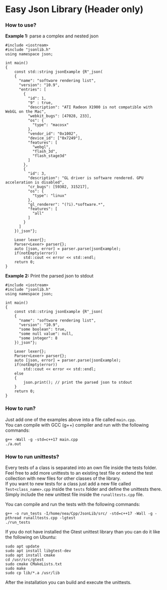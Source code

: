 # Easy Json Library (Header only)

### How to use?

__Example 1:__ parse a complex and nested json<br>

```
#include <iostream>
#include "jsonlib.h"
using namespace json;

int main()
{
    const std::string jsonExample {R"_json(
    {
      "name": "software rendering list",
      "version": "10.9",
      "entries": [
        {
          "id": 1,
          "9" : true,
          "description": "ATI Radeon X1900 is not compatible with WebGL on the Mac",
          "webkit_bugs": [47028, 233],
          "os": {
            "type": "macosx"
          },
          "vendor_id": "0x1002",
          "device_id": ["0x7249"],
          "features": [
            "webgl",
            "flash_3d",
            "flash_stage3d"
          ]
        },
        {
          "id": 3,
          "description": "GL driver is software rendered. GPU acceleration is disabled",
          "cr_bugs": [59302, 315217],
          "os": {
            "type": "linux"
          },
          "gl_renderer": "(?i).*software.*",
          "features": [
            "all"
          ]
        }
      ]
    })_json"};

    Lexer lexer{};
    Parser<Lexer> parser{};
    auto [json, error] = parser.parse(jsonExample);
    if(notEmpty(error))
        std::cout << error << std::endl;
    return 0;
}
```

__Example 2:__ Print the parsed json to stdout<br>

```
#include <iostream>
#include "jsonlib.h"
using namespace json;

int main()
{
    const std::string jsonExample {R"_json(
    {
      "name": "software rendering list",
      "version": "10.9",
      "some boolean": true,
      "some null value": null,
      "some integer": 8
    })_json"};

    Lexer lexer{};
    Parser<Lexer> parser{};
    auto [json, error] = parser.parse(jsonExample);
    if(notEmpty(error))
        std::cout << error << std::endl;
    else
    {
        json.print(); // print the parsed json to stdout
    }
    return 0;
}
```

### How to run?

Just add one of the examples above into a file called `main.cpp`.<br>
You can compile with GCC (g++) compiler and run with the following commands:<br>
```
g++ -Wall -g -std=c++17 main.cpp
./a.out
```

### How to run unittests?

Every tests of a class is separated into an own file inside the tests folder.<br>
Feel free to add more unittests to an existing test file or extend the test collection with new files for other classes of the library.<br>
If you want to new tests for a class just add a new file called `Test<class_name>.cpp` inside the `tests` folder and define the unittests there.<br>
Simply include the new unittest file inside the `runalltests.cpp` file.<br>

You can compile and run the tests with the following commands:<br>
```
g++ -o run_tests -I/home/nea/Cpp/JsonLib/src/ -std=c++17 -Wall -g -pthread runalltests.cpp -lgtest
./run_tests
```

If you do not have installed the Gtest unittest library than you can do it like the following on Ubuntu:<br>
```
sudo apt update
sudo apt install libgtest-dev
sudo apt install cmake
cd /usr/src/gtest
sudo cmake CMakeLists.txt
sudo make
sudo cp lib/*.a /usr/lib
```

After the installation you can build and execute the unittests.